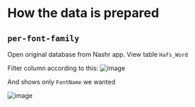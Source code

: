 # How the data is prepared

## `per-font-family`

Open original database from Nashr app. View table `Hafs_Word`

Filter column according to this:
![image](https://github.com/user-attachments/assets/4e0abbe2-772b-47f4-b433-27c044d8cc45)

And shows only `FontName` we wanted

![image](https://github.com/user-attachments/assets/b39ac363-abf6-4826-a016-3546307d79d1)
